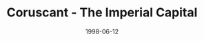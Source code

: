 ---
mission_id: ryan
editorsChoice:
title: "Coruscant - The Imperial Capital"
authors: 
    - "Ryan Bickhart"
date: 1998-06-12
filename: "ryan.zip"
description: "Kyle Katarn has been tasked with retrieving the plans for the deployment of the Imperial Fleet from the military headquarters building on Coruscant. You will then need to take them to the Imperial Security Agency in order to decode the data before escaping the planet."
cover: 
levelReplaced:	SECBASE
difficulty: no
bm:	no
fme: no
wax: no
three_do: no
voc: no
gmd: no
vue: yes
lfd: no
base: "New level from scratch" 
editors: "WDFUSE 2.00"

---